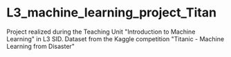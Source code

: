 # L3_machine_learning_project_Titan
Project realized during the Teaching Unit "Introduction to Machine Learning" in L3 SID. 
Dataset from the Kaggle competition "Titanic - Machine Learning from Disaster"
